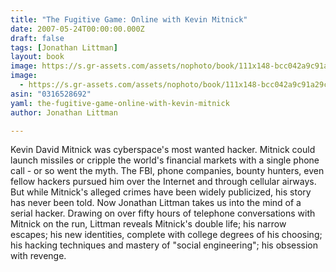 ```yaml
---
title: "The Fugitive Game: Online with Kevin Mitnick"
date: 2007-05-24T00:00:00.000Z
draft: false
tags: [Jonathan Littman]
layout: book
image: https://s.gr-assets.com/assets/nophoto/book/111x148-bcc042a9c91a29c1d680899eff700a03.png
image: 
  - https://s.gr-assets.com/assets/nophoto/book/111x148-bcc042a9c91a29c1d680899eff700a03.png
asin: "0316528692"
yaml: the-fugitive-game-online-with-kevin-mitnick
author: Jonathan Littman

---
```


Kevin David Mitnick was cyberspace's most wanted hacker. Mitnick could launch missiles or cripple the world's financial markets with a single phone call - or so went the myth. The FBI, phone companies, bounty hunters, even fellow hackers pursued him over the Internet and through cellular airways. But while Mitnick's alleged crimes have been widely publicized, his story has never been told. Now Jonathan Littman takes us into the mind of a serial hacker. Drawing on over fifty hours of telephone conversations with Mitnick on the run, Littman reveals Mitnick's double life; his narrow escapes; his new identities, complete with college degrees of his choosing; his hacking techniques and mastery of "social engineering"; his obsession with revenge.